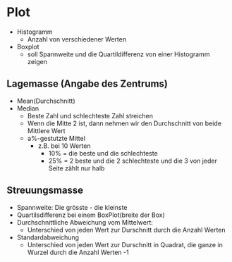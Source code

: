 # Plot
- Histogramm
	- Anzahl von verschiedener Werten
- Boxplot
	- soll Spannweite und die Quartildifferenz von einer Histogramm zeigen 

## Lagemasse (Angabe des Zentrums)
- Mean(Durchschnitt)
- Median
	- Beste Zahl und schlechteste Zahl streichen
	- Wenn die Mitte 2 ist, dann nehmen wir den Durchschnitt von beide Mittlere Wert
	- a%-gestutzte Mittel
		- z.B. bei 10 Werten
			- 10% = die beste und die schlechteste
			- 25% = 2 beste und die 2 schlechteste und die 3 von jeder Seite zählt nur halb

## Streuungsmasse
- Spannweite: Die grösste - die kleinste
- Quartilsdifferenz bei einem BoxPlot(breite der Box)
- Durchschnittliche Abweichung vom Mittelwert:
	- Unterschied von jeden Wert zur Durschnitt durch die Anzahl Werten
- Standardabweichung
	- Unterschied von jeden Wert zur Durschnitt in Quadrat, die ganze in Wurzel durch die Anzahl Werten -1
